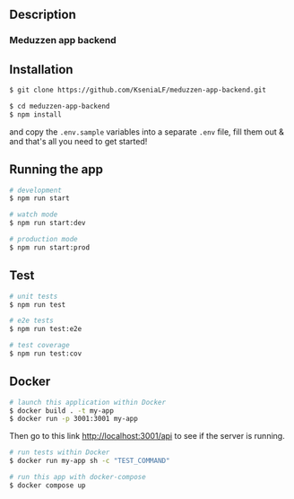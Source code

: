 ## Description

### Meduzzen app backend

## Installation

```bash
$ git clone https://github.com/KseniaLF/meduzzen-app-backend.git

$ cd meduzzen-app-backend
$ npm install
```

and copy the `.env.sample` variables into a separate `.env` file, fill them out & and that's all you need to get started!

## Running the app

```bash
# development
$ npm run start

# watch mode
$ npm run start:dev

# production mode
$ npm run start:prod
```

## Test

```bash
# unit tests
$ npm run test

# e2e tests
$ npm run test:e2e

# test coverage
$ npm run test:cov
```

## Docker

```bash
# launch this application within Docker
$ docker build . -t my-app
$ docker run -p 3001:3001 my-app
```

Then go to this link [http://localhost:3001/api](http://localhost:3001/api) to see if the server is running.

```bash
# run tests within Docker
$ docker run my-app sh -c "TEST_COMMAND"
```

```bash
# run this app with docker-compose
$ docker compose up
```

